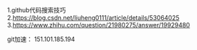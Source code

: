 <attachment contentEditable="false" data-atts="%5B%5D" data-aid=".atts-d5638396-d540-41a0-96f0-6cff95e37b3b"></attachment>

1.github代码搜索技巧
2.https://blog.csdn.net/liuheng0111/article/details/53064025
3.https://www.zhihu.com/question/21980275/answer/19929480

git加速：
151.101.185.194